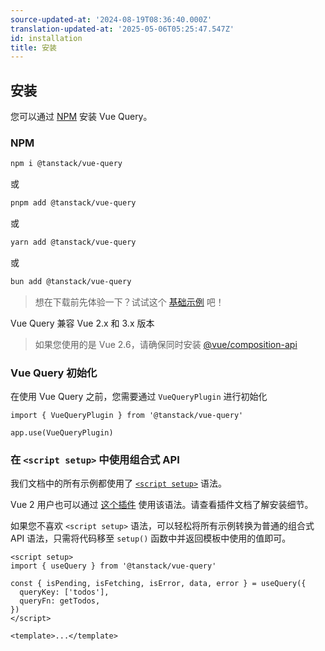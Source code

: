 ```yaml
---
source-updated-at: '2024-08-19T08:36:40.000Z'
translation-updated-at: '2025-05-06T05:25:47.547Z'
id: installation
title: 安装
---
```

## 安装

您可以通过 [NPM](https://npmjs.com) 安装 Vue Query。

### NPM

```bash
npm i @tanstack/vue-query
```

或

```bash
pnpm add @tanstack/vue-query
```

或

```bash
yarn add @tanstack/vue-query
```

或

```bash
bun add @tanstack/vue-query
```

> 想在下载前先体验一下？试试这个 [基础示例](../examples/basic) 吧！

Vue Query 兼容 Vue 2.x 和 3.x 版本

> 如果您使用的是 Vue 2.6，请确保同时安装 [@vue/composition-api](https://github.com/vuejs/composition-api)

### Vue Query 初始化

在使用 Vue Query 之前，您需要通过 `VueQueryPlugin` 进行初始化

```tsx
import { VueQueryPlugin } from '@tanstack/vue-query'

app.use(VueQueryPlugin)
```

### 在 `<script setup>` 中使用组合式 API

我们文档中的所有示例都使用了 [`<script setup>`](https://staging.vuejs.org/api/sfc-script-setup.html) 语法。

Vue 2 用户也可以通过 [这个插件](https://github.com/antfu/unplugin-vue2-script-setup) 使用该语法。请查看插件文档了解安装细节。

如果您不喜欢 `<script setup>` 语法，可以轻松将所有示例转换为普通的组合式 API 语法，只需将代码移至 `setup()` 函数中并返回模板中使用的值即可。

```vue
<script setup>
import { useQuery } from '@tanstack/vue-query'

const { isPending, isFetching, isError, data, error } = useQuery({
  queryKey: ['todos'],
  queryFn: getTodos,
})
</script>

<template>...</template>
```
